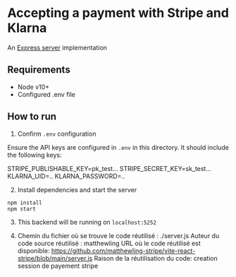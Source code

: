# Accepting a payment with Stripe and Klarna

An [Express server](http://expressjs.com) implementation

## Requirements

- Node v10+
- Configured .env file

## How to run

1. Confirm `.env` configuration

Ensure the API keys are configured in `.env` in this directory. It should include the following keys:

STRIPE_PUBLISHABLE_KEY=pk_test...
STRIPE_SECRET_KEY=sk_test...
KLARNA_UID=..
KLARNA_PASSWORD=..

2. Install dependencies and start the server

```
npm install
npm start
```

3. This backend will be running on `localhost:5252`

4. Chemin du fichier où se trouve le code réutilisé : ./server.js
Auteur du code source réutilisé : matthewling
URL où le code réutilisé est disponible: https://github.com/matthewling-stripe/vite-react-stripe/blob/main/server.js
Raison de la réutilisation du code: creation session de payement stripe

